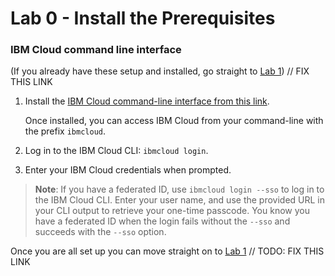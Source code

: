# Lab 0 - Install the Prerequisites

### IBM Cloud command line interface

(If you already have these setup and installed, go straight to [Lab 1](https://github.com/liamchampton/golang-twitter-bot-workshop/tree/efa5cd3e0eb58088d221e17d65c2860f1cf99420/Lab1/README.md)\) // FIX THIS LINK

1. Install the [IBM Cloud command-line interface from this link](https://cloud.ibm.com/docs/cli?topic=cloud-cli-install-ibmcloud-cli).

   Once installed, you can access IBM Cloud from your command-line with the prefix `ibmcloud`.

2. Log in to the IBM Cloud CLI: `ibmcloud login`.
3. Enter your IBM Cloud credentials when prompted.

> **Note**: If you have a federated ID, use `ibmcloud login --sso` to log in to the IBM Cloud CLI. Enter your user name, and use the provided URL in your CLI output to retrieve your one-time passcode. You know you have a federated ID when the login fails without the `--sso` and succeeds with the `--sso` option.

Once you are all set up you can move straight on to [Lab 1](https://github.com/liamchampton/golang-twitter-bot-workshop/tree/efa5cd3e0eb58088d221e17d65c2860f1cf99420/Lab1/README.md) // TODO: FIX THIS LINK
